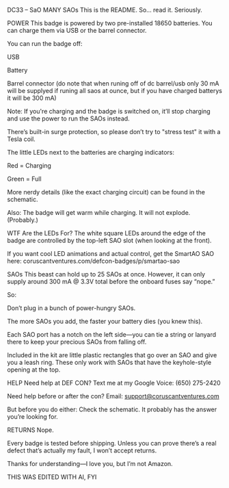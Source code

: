 DC33 – SaO MANY SAOs
This is the README. So… read it. Seriously.

POWER
This badge is powered by two pre-installed 18650 batteries. You can charge them via USB or the barrel connector.

You can run the badge off:

USB

Battery

Barrel connector
(do note that when runing off of dc barrel/usb only 30 mA will be supplyed if runing all saos at ounce, but if you have charged batterys it will be 300 mA)


Note: If you're charging and the badge is switched on, it’ll stop charging and use the power to run the SAOs instead.

There’s built-in surge protection, so please don’t try to "stress test" it with a Tesla coil.

The little LEDs next to the batteries are charging indicators:

Red = Charging

Green = Full

More nerdy details (like the exact charging circuit) can be found in the schematic.

Also: The badge will get warm while charging. It will not explode. (Probably.)

WTF Are the LEDs For?
The white square LEDs around the edge of the badge are controlled by the top-left SAO slot (when looking at the front).

If you want cool LED animations and actual control, get the SmartAO SAO here:
coruscantventures.com/defcon-badges/p/smartao-sao

SAOs
This beast can hold up to 25 SAOs at once. However, it can only supply around 300 mA @ 3.3V total before the onboard fuses say “nope.”

So:

Don’t plug in a bunch of power-hungry SAOs.

The more SAOs you add, the faster your battery dies (you knew this).

Each SAO port has a notch on the left side—you can tie a string or lanyard there to keep your precious SAOs from falling off.

Included in the kit are little plastic rectangles that go over an SAO and give you a leash ring. These only work with SAOs that have the keyhole-style opening at the top.

HELP
Need help at DEF CON? Text me at my Google Voice:
(650) 275-2420

Need help before or after the con? Email:
support@coruscantventures.com

But before you do either:
Check the schematic.
It probably has the answer you’re looking for.

RETURNS
Nope.

Every badge is tested before shipping. Unless you can prove there’s a real defect that’s actually my fault, I won’t accept returns.

Thanks for understanding—I love you, but I’m not Amazon.

THIS WAS EDITED WITH AI, FYI
